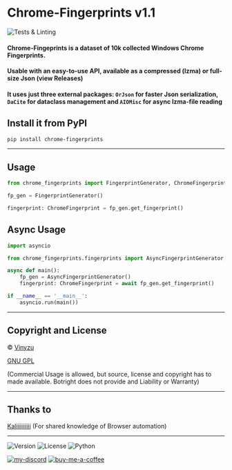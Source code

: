 # Chrome-Fingerprints v1.1
![Tests & Linting](https://github.com/Vinyzu/chrome-fingerprints/actions/workflows/tests.yml/badge.svg)

#### Chrome-Fingeprints is a dataset of 10k collected Windows Chrome Fingerprints.
#### Usable with an easy-to-use API, available as a compressed (lzma) or full-size Json (view Releases)
#### It uses just three external packages: `OrJson` for faster Json serialization, `DaCite` for dataclass management and `AIOMisc` for async lzma-file reading 


## Install it from PyPI

```bash
pip install chrome-fingerprints
```

---

## Usage

```py
from chrome_fingerprints import FingerprintGenerator, ChromeFingerprint

fp_gen = FingerprintGenerator()

fingerprint: ChromeFingerprint = fp_gen.get_fingerprint()
```

## Async Usage

```py
import asyncio

from chrome_fingerprints.fingerprints import AsyncFingerprintGenerator, ChromeFingerprint

async def main():
    fp_gen = AsyncFingerprintGenerator()
    fingerprint: ChromeFingerprint = await fp_gen.get_fingerprint()

if __name__ == '__main__':
    asyncio.run(main())
```
---

## Copyright and License
© [Vinyzu](https://github.com/Vinyzu/)

[GNU GPL](https://choosealicense.com/licenses/gpl-3.0/)

(Commercial Usage is allowed, but source, license and copyright has to made available. Botright does not provide and Liability or Warranty)

---

## Thanks to

[Kaliiiiiiiiii](https://github.com/kaliiiiiiiiii/) (For shared knowledge of Browser automation)

---

![Version](https://img.shields.io/badge/Chrome_Fingerprints-v1.1-blue)
![License](https://img.shields.io/badge/License-GNU%20GPL-green)
![Python](https://img.shields.io/badge/Python-v3.x-lightgrey)

[![my-discord](https://img.shields.io/badge/My_Discord-000?style=for-the-badge&logo=google-chat&logoColor=blue)](https://discordapp.com/users/935224495126487150)
[![buy-me-a-coffee](https://img.shields.io/badge/Buy_Me_A_Coffee-000?style=for-the-badge&logo=ko-fi&logoColor=brown)](https://ko-fi.com/vinyzu)